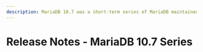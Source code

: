 ```yaml
---
description: MariaDB 10.7 was a short-term series of MariaDB maintained until February 2023
---
```


# Release Notes - MariaDB 10.7 Series


